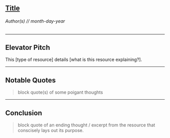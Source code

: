 ## [Title](https://link-to-resouce.com/)
###### Author(s) // month-day-year
---

Elevator Pitch
------ 
This [type of resource] details [what is this resource explaining?].

------ 

Notable Quotes
------ 

> block quote(s) of some poigant thoughts


--- 

Conclusion
------

> block quote of an ending thought / excerpt from the resource that conscisely lays out its purpose.